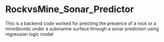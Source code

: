 # RockvsMine_Sonar_Predictor
This is a backend code worked for preicting the presence of a rock or a mine(bomb) under a submarine surface through a sonar prediction using regression logic model
